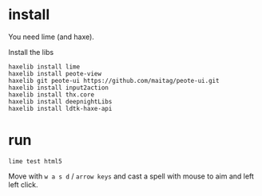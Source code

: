 # install

You need lime (and haxe).

Install the libs

    haxelib install lime
    haxelib install peote-view
    haxelib git peote-ui https://github.com/maitag/peote-ui.git
    haxelib install input2action
    haxelib install thx.core
    haxelib install deepnightLibs
	haxelib install ldtk-haxe-api

# run

    lime test html5

Move with `w a s d` / `arrow keys` and cast a spell with mouse to aim and left left click.